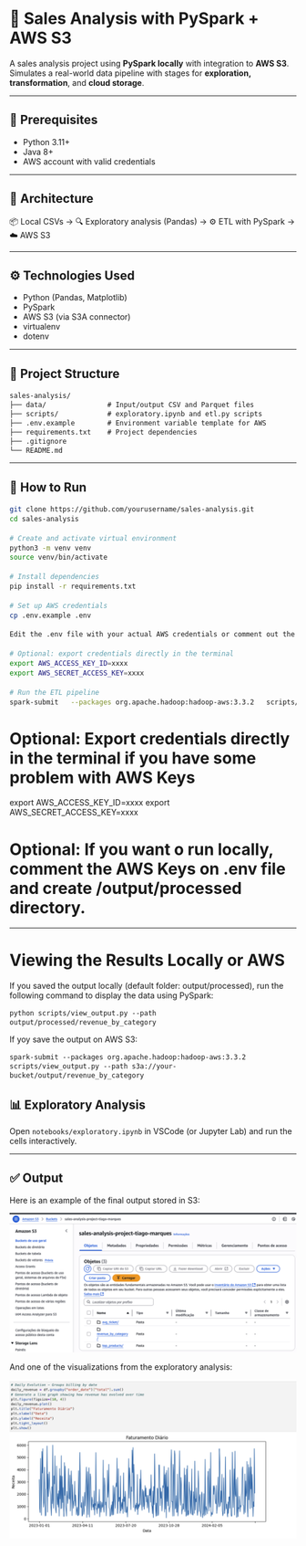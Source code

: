 # 🧾 Sales Analysis with PySpark + AWS S3

A sales analysis project using **PySpark locally** with integration to **AWS S3**.  
Simulates a real-world data pipeline with stages for **exploration, transformation**, and **cloud storage**.

---

## 🔧 Prerequisites

- Python 3.11+
- Java 8+
- AWS account with valid credentials

---

## 🔄 Architecture

📦 Local CSVs → 🔍 Exploratory analysis (Pandas) → ⚙️ ETL with PySpark → ☁️ AWS S3

---

## ⚙️ Technologies Used

- Python (Pandas, Matplotlib)
- PySpark
- AWS S3 (via S3A connector)
- virtualenv
- dotenv

---

## 📁 Project Structure

```
sales-analysis/
├── data/               # Input/output CSV and Parquet files
├── scripts/            # exploratory.ipynb and etl.py scripts
├── .env.example        # Environment variable template for AWS
├── requirements.txt    # Project dependencies
├── .gitignore
└── README.md
```

---

## 🚀 How to Run

```bash
git clone https://github.com/yourusername/sales-analysis.git
cd sales-analysis

# Create and activate virtual environment
python3 -m venv venv
source venv/bin/activate

# Install dependencies
pip install -r requirements.txt

# Set up AWS credentials
cp .env.example .env

Edit the .env file with your actual AWS credentials or comment out the AWS_ACCESS_KEY and SECRET_ACCESS lines, so the file will be generated in the local /output/processed directory

# Optional: export credentials directly in the terminal 
export AWS_ACCESS_KEY_ID=xxxx
export AWS_SECRET_ACCESS_KEY=xxxx

# Run the ETL pipeline
spark-submit   --packages org.apache.hadoop:hadoop-aws:3.3.2   scripts/etl.py
```

# Optional: Export credentials directly in the terminal if you have some problem with AWS Keys 
export AWS_ACCESS_KEY_ID=xxxx
export AWS_SECRET_ACCESS_KEY=xxxx

# Optional: If you want o run locally, comment the AWS Keys on .env file and create /output/processed directory.

---

# Viewing the Results Locally or AWS
If you saved the output locally (default folder: output/processed), run the following command to display the data using PySpark:

    python scripts/view_output.py --path output/processed/revenue_by_category
    
If yoy save the output on AWS S3:

    spark-submit --packages org.apache.hadoop:hadoop-aws:3.3.2 scripts/view_output.py --path s3a://your-bucket/output/revenue_by_category


## 📊 Exploratory Analysis

Open `notebooks/exploratory.ipynb` in VSCode (or Jupyter Lab) and run the cells interactively.

---

## ✅ Output


Here is an example of the final output stored in S3:

![S3 Output Example](images/s3_output.png)

And one of the visualizations from the exploratory analysis:

![Revenue Chart](images/revenue_chart.png)
